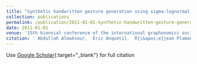 ```yaml
---
title: "Synthetic handwritten gesture generation using sigma-lognormal model for evolving handwriting classifiers"
collection: publications
permalink: /publication/2011-01-01-Synthetic-handwritten-gesture-generation-using-sigma-lognormal-model-for-evolving-handwriting-classifiers
date: 2011-01-01
venue: '15th biennial conference of the international graphonomics society'
citation: ' Abdullah Almaksour,  Eric Anquetil,  R{\&apos;e}jean Plamondon,  Christian O&apos;Reilly, &quot;Synthetic handwritten gesture generation using sigma-lognormal model for evolving handwriting classifiers.&quot; 15th biennial conference of the international graphonomics society, 2011.'
---
```

Use [Google Scholar](https://scholar.google.com/scholar?q=Synthetic+handwritten+gesture+generation+using+sigma+lognormal+model+for+evolving+handwriting+classifiers){:target="_blank"} for full citation